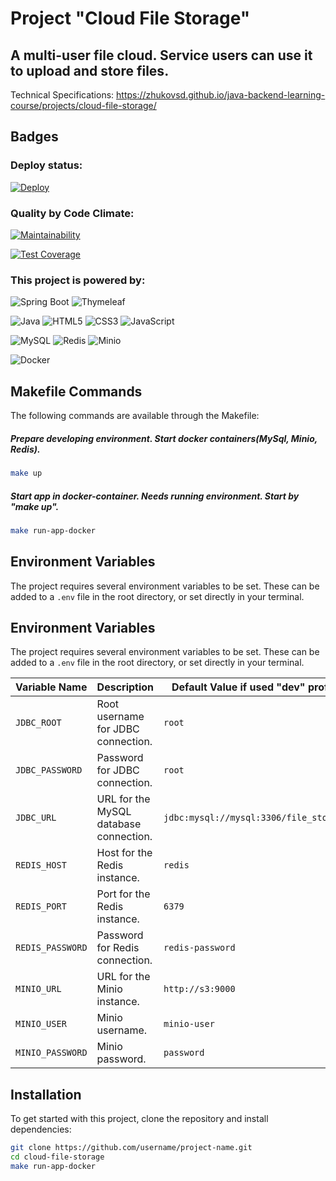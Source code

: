 # Project "Cloud File Storage"

## A multi-user file cloud. Service users can use it to upload and store files.

Technical Specifications:
https://zhukovsd.github.io/java-backend-learning-course/projects/cloud-file-storage/
## Badges
### Deploy status:
[![Deploy](https://github.com/MaksimDenisov/cloud-file-storage/actions/workflows/deploy.yml/badge.svg)](https://github.com/MaksimDenisov/cloud-file-storage/actions/workflows/deploy.yml)

### Quality by Code Climate:
[![Maintainability](https://api.codeclimate.com/v1/badges/d03079dc7c034b59a341/maintainability)](https://codeclimate.com/github/MaksimDenisov/cloud-file-storage/maintainability)

[![Test Coverage](https://api.codeclimate.com/v1/badges/d03079dc7c034b59a341/test_coverage)](https://codeclimate.com/github/MaksimDenisov/cloud-file-storage/test_coverage)


### This project is powered by:

![Spring Boot](https://img.shields.io/badge/Powered%20by-Spring%20Boot-6DB33F?style=flat&logo=spring)
![Thymeleaf](https://img.shields.io/badge/Powered%20by-Thymeleaf-005F0F?style=flat&logo=thymeleaf)

![Java](https://img.shields.io/badge/Powered%20by-Java-007396?style=flat&logo=openjdk)
![HTML5](https://img.shields.io/badge/Powered%20by-HTML5-E34F26?style=flat&logo=html5)
![CSS3](https://img.shields.io/badge/Powered%20by-CSS3-1572B6?style=flat&logo=css3)
![JavaScript](https://img.shields.io/badge/Powered%20by-JavaScript-F7DF1E?style=flat&logo=javascript)

![MySQL](https://img.shields.io/badge/Powered%20by-MySQL-4479A1?style=flat&logo=mysql)
![Redis](https://img.shields.io/badge/Powered%20by-Redis-DC382D?style=flat&logo=redis)
![Minio](https://img.shields.io/badge/Powered%20by-MinIO-00B5E2?style=flat&logo=minio)

![Docker](https://img.shields.io/badge/Powered%20by-Docker-2496ED?style=flat&logo=docker)



## Makefile Commands

The following commands are available through the Makefile:

##### Prepare developing environment. Start docker containers(MySql, Minio, Redis).
```sh
make up
```

#####  Start app in docker-container. Needs running environment. Start by "make up".
```sh
make run-app-docker
```

## Environment Variables

The project requires several environment variables to be set. 
These can be added to a `.env` file in the root directory, or set directly in your terminal.
## Environment Variables

The project requires several environment variables to be set. These can be added to a `.env` file in the root directory, or set directly in your terminal.

| Variable Name       | Description                                      | Default Value if used "dev" profile    |
|---------------------|--------------------------------------------------|----------------------------------------|
| `JDBC_ROOT`          | Root username for JDBC connection.              | `root`                                 |
| `JDBC_PASSWORD`      | Password for JDBC connection.                   | `root`                                 |
| `JDBC_URL`           | URL for the MySQL database connection.          | `jdbc:mysql://mysql:3306/file_storage` |
| `REDIS_HOST`         | Host for the Redis instance.                    | `redis`                                |
| `REDIS_PORT`         | Port for the Redis instance.                    | `6379`                                 |
| `REDIS_PASSWORD`     | Password for Redis connection.                  | `redis-password`                       |
| `MINIO_URL`          | URL for the Minio instance.                     | `http://s3:9000`                       |
| `MINIO_USER`         | Minio username.                                  | `minio-user`                           |
| `MINIO_PASSWORD`     | Minio password.                                  | `password`                             |

## Installation

To get started with this project, clone the repository and install dependencies:

```bash
git clone https://github.com/username/project-name.git
cd cloud-file-storage 
make run-app-docker
```